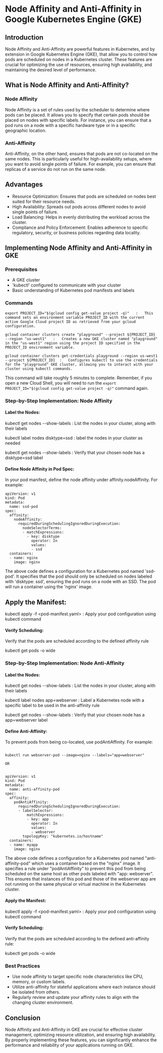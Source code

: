 
# Node Affinity and Anti-Affinity in Google Kubernetes Engine (GKE)

## Introduction

Node Affinity and Anti-Affinity are powerful features in Kubernetes, and by extension in Google Kubernetes Engine (GKE), that allow you to control how pods are scheduled on nodes in a Kubernetes cluster. These features are crucial for optimizing the use of resources, ensuring high availability, and maintaining the desired level of performance.

## What is Node Affinity and Anti-Affinity?

### Node Affinity
Node Affinity is a set of rules used by the scheduler to determine where pods can be placed. It allows you to specify that certain pods should be placed on nodes with specific labels. For instance, you can ensure that a pod runs on a node with a specific hardware type or in a specific geographic location.

### Anti-Affinity
Anti-Affinity, on the other hand, ensures that pods are not co-located on the same nodes. This is particularly useful for high-availability setups, where you want to avoid single points of failure. For example, you can ensure that replicas of a service do not run on the same node.

## Advantages

- Resource Optimization: Ensures that pods are scheduled on nodes best suited for their resource needs.
- High Availability: Spreads out pods across different nodes to avoid single points of failure.
- Load Balancing: Helps in evenly distributing the workload across the cluster.
- Compliance and Policy Enforcement: Enables adherence to specific regulatory, security, or business policies regarding data locality.

## Implementing Node Affinity and Anti-Affinity in GKE

### Prerequisites

- A GKE cluster
- 'kubectl' configured to communicate with your cluster
- Basic understanding of Kubernetes pod manifests and labels

### Commands

``````
export PROJECT_ID="$(gcloud config get-value project -q)"   :   This command sets an environment variable PROJECT_ID with the current active Google Cloud project ID as retrieved from your gcloud configuration.

gcloud container clusters create "playground" --project ${PROJECT_ID} --region "us-west1"   :   Creates a new GKE cluster named "playground" in the "us-west1" region using the project ID specified in the PROJECT_ID environment variable.

gcloud container clusters get-credentials playground --region us-west1 --project ${PROJECT_ID}  :   Configures kubectl to use the credentials for the "playground" GKE cluster, allowing you to interact with your cluster using kubectl commands.
``````

This command will take roughly 5 minutes to complete.
Remember, if you open a new Cloud Shell, you will need to run the `export PROJECT_ID="$(gcloud config get-value project -q)"` command again.


### Step-by-Step Implementation: Node Affinity

#### Label the Nodes:

kubectl get nodes --show-labels     :  List the nodes in your cluster, along with their labels

kubectl label nodes <node-name> disktype=ssd    :   label the nodes in your cluster as needed

kubectl get nodes --show-labels     :   Verify that your chosen node has a disktype=ssd label

#### Define Node Affinity in Pod Spec:

In your pod manifest, define the node affinity under affinity.nodeAffinity. For example:

```
apiVersion: v1
kind: Pod
metadata:
  name: ssd-pod
spec:
  affinity:
    nodeAffinity:
      requiredDuringSchedulingIgnoredDuringExecution:
        nodeSelectorTerms:
        - matchExpressions:
          - key: disktype
            operator: In
            values:
            - ssd
  containers:
  - name: nginx
    image: nginx

```

The above code defines a configuration for a Kubernetes pod named 'ssd-pod'. It specifies that the pod should only be scheduled on nodes labeled with 'disktype: ssd', ensuring the pod runs on a node with an SSD. The pod will run a container using the 'nginx' image.

## Apply the Manifest:

kubectl apply -f <pod-manifest.yaml>     :   Apply your pod configuration using kubectl command

#### Verify Scheduling:

Verify that the pods are scheduled according to the defined affinity rule

kubectl get pods -o wide


### Step-by-Step Implementation: Node Anti-Affinity

#### Label the Nodes:

kubectl get nodes --show-labels     :  List the nodes in your cluster, along with their labels

kubectl label nodes <node-name> app=webserver   :   Label a Kubernetes node with a specific label to be used in the anti-affinity rule

kubectl get nodes --show-labels     :   Verify that your chosen node has a app=webserver label

#### Define Anti-Affinity:

To prevent pods from being co-located, use podAntiAffinity. For example:

```

kubectl run webserver-pod --image=nginx --labels="app=webserver"

OR


apiVersion: v1
kind: Pod
metadata:
  name: anti-affinity-pod
spec:
  affinity:
    podAntiAffinity:
      requiredDuringSchedulingIgnoredDuringExecution:
      - labelSelector:
          matchExpressions:
          - key: app
            operator: In
            values:
            - webserver
        topologyKey: "kubernetes.io/hostname"
  containers:
  - name: myapp
    image: nginx

```

The above code defines a configuration for a Kubernetes pod named "anti-affinity-pod" which uses a container based on the "nginx" image. It specifies a rule under "podAntiAffinity" to prevent this pod from being scheduled on the same host as other pods labeled with "app: webserver". This ensures that instances of this pod and those of the webserver app are not running on the same physical or virtual machine in the Kubernetes cluster.

#### Apply the Manifest:

kubectl apply -f <pod-manifest.yaml>     :   Apply your pod configuration using kubectl command

#### Verify Scheduling:

Verify that the pods are scheduled according to the defined anti-affinity rule:

kubectl get pods -o wide

### Best Practices
- Use node affinity to target specific node characteristics like CPU, memory, or custom labels.
- Utilize anti-affinity for stateful applications where each instance should be isolated from others.
- Regularly review and update your affinity rules to align with the changing cluster environment.

## Conclusion
Node Affinity and Anti-Affinity in GKE are crucial for effective cluster management, optimizing resource utilization, and ensuring high availability. By properly implementing these features, you can significantly enhance the performance and reliability of your applications running on GKE.
